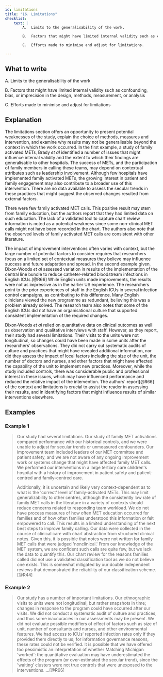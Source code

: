 ```yaml
---
id: limitations
title: "16. Limitations"
checklist:
    text: |
        A.  Limits to the generalisability of the work.

        B.  Factors that might have limited internal validity such as confounding, bias, or imprecision in the design, methods, measurement, or analysis.

        C.  Efforts made to minimise and adjust for limitations.

---
```


## What to write

A.  Limits to the generalisability of the work

B.  Factors that might have limited internal validity such as
    confounding, bias, or imprecision in the design, methods,
    measurement, or analysis

C.  Efforts made to minimise and adjust for limitations


## Explanation

The limitations section offers an opportunity to present potential
weaknesses of the study, explain the choice of methods, measures and
intervention, and examine why results may not be generalisable beyond
the context in which the work occurred. In the first example, a study of
family activated METs, Brady *et al* identified a number of issues that
might influence internal validity and the extent to which their findings
are generalisable to other hospitals. The success of METs, and the
participation of family members in calling these teams, may depend on
contextual attributes such as leadership involvement. Although few
hospitals have implemented family activated METs, the growing interest
in patient and family engagement may also contribute to a broader use of
this intervention. There are no data available to assess the secular
trends in these practices that might suggest the observed changes
resulted from external factors.

There were few family activated MET calls. This positive result may stem
from family education, but the authors report that they had limited data
on such education. The lack of a validated tool to capture chart review
information is noted as a potential weakness since some non-clinical MET
calls might not have been recorded in the chart. The authors also note
that the observed levels of family activated MET calls are consistent
with other literature.

The impact of improvement interventions often varies with context, but
the large number of potential factors to consider requires that
researchers focus on a limited set of contextual measures they believe
may influence success and future adaptation and spread. In the second
example given, Dixon-Woods *et al* assessed variation in results of the
implementation of the central line bundle to reduce catheter-related
bloodstream infections in English ICUs.[@R66] While English units made
improvements, the results were not as impressive as in the earlier US
experience. The researchers point to the prior experiences of staff in
the English ICUs in several infection control campaigns, as contributing
to this difference. Many English clinicians viewed the new programme as
redundant, believing this was a problem already solved. The research
team also notes that some of the English ICUs did not have an
organisational culture that supported consistent implementation of the
required changes.

Dixon-Woods *et al* relied on quantitative data on clinical outcomes as
well as observation and qualitative interviews with staff. However, as
they report, their study had several limitations. Their visits to the
units were not longitudinal, so changes could have been made in some
units after the researchers' observations. They did not carry out
systematic audits of culture and practices that might have revealed
additional information, nor did they assess the impact of local factors
including the size of the unit, the number of doctors and nurses, and
other factors that might have affected the capability of the unit to
implement new practices. Moreover, while the study included controls,
there was considerable public and professional interest in these issues,
which may have influenced performance and reduced the relative impact of
the intervention. The authors' report[@R66] of the context and
limitations is crucial to assist the reader in assessing their results,
and in identifying factors that might influence results of similar
interventions elsewhere.

## Examples

### Example 1

> Our study had several limitations. Our study of family MET activations
> compared performance with our historical controls, and we were unable
> to adjust for secular trends or unmeasured confounders. Our
> improvement team included leaders of our MET committee and patient
> safety, and we are not aware of any ongoing improvement work or
> systems change that might have affected family MET calls. We performed
> our interventions in a large tertiary care children's hospital with a
> history of improvement in patient safety and patient-centred and
> family-centred care.
>
> Additionally, it is uncertain and likely very context-dependent as to
> what is the 'correct' level of family-activated METs. This may limit
> generalizability to other centres, although the consistently low rate
> of family MET calls in the literature in a variety of contexts should
> reduce concerns related to responding team workload. We do not have
> process measures of how often MET education occurred for families and
> of how often families understood this information or felt empowered to
> call. This results in a limited understanding of the next best steps
> to improve family calling. Our data were collected in the course of
> clinical care with chart abstraction from structured clinical notes.
> Given this, it is possible that notes were not written for family MET
> calls that were judged 'nonclinical.' From our knowledge of the MET
> system, we are confident such calls are quite few, but we lack the
> data to quantify this. Our chart review for the reasons families
> called did not use a validated classification tool as we do not
> believe one exists. This is somewhat mitigated by our double
> independent reviews that demonstrated the reliability of our
> classification scheme.[@R44]

### Example 2

> Our study has a number of important limitations. Our ethnographic
> visits to units were not longitudinal, but rather snapshots in time;
> changes in response to the program could have occurred after our
> visits. We did not conduct a systematic audit of culture and
> practices, and thus some inaccuracies in our assessments may be
> present. We did not evaluate possible modifiers of effect of factors
> such as size of unit, number of consultants and nurses, and other
> environmental features. We had access to ICUs' reported infection
> rates only if they provided them directly to us; for information
> governance reasons, these rates could not be verified. It is possible
> that we have offered too pessimistic an interpretation of whether
> Matching Michigan 'worked': the quantitative evaluation may have
> underestimated the effects of the program (or over-estimated the
> secular trend), since the 'waiting' clusters were not true controls
> that were unexposed to the interventions. ...[@R66]

